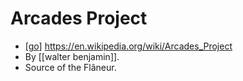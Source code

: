 # Arcades Project
- [[go]] https://en.wikipedia.org/wiki/Arcades_Project
- By [[walter benjamin]].
- Source of the Flâneur.

[//begin]: # "Autogenerated link references for markdown compatibility"
[go]: go "Go"
[walter-benjamin]: walter-benjamin "Walter Benjamin"
[//end]: # "Autogenerated link references"